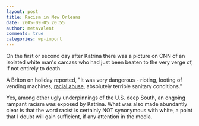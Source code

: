```yaml
---
layout: post
title: Racism in New Orleans
date: 2005-09-05 20:55
author: metavalent
comments: true
categories: wp-import
---
```

On the first or second day after Katrina there was a picture on CNN of an isolated white man's carcass who had just been beaten to the very verge of, if not entirely to death.

A Briton on holiday reported, "It was very dangerous - rioting, looting of vending machines, <a href="http://news.bbc.co.uk/1/hi/uk/4214746.stm">racial abuse</a>, absolutely terrible sanitary conditions."

Yes, among other ugly underpinnings of the U.S. deep South, an ongoing rampant racism was exposed by Katrina.  What was also made abundantly clear is that the word racist is certainly NOT synonymous with white, a point that I doubt will gain sufficient, if any attention in the media.


